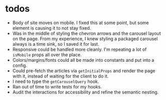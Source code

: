 # todos
- Body of site moves on mobile. I fixed this at some point, but some element is causing it to not stay fixed.
- Was in the middle of styling the chevron arrows and the carousel layout on the page. From my experience, I knew styling a packaged carousel always is a time sink, so I saved it for last.
- Responsive could be handled more cleanly. I'm repeating a lot of `isMobile` props all over the place.
- Colors/margins/fonts could all be made into constants and put into a config.
- Could pre-fetch the articles via `getInitialProps` and render the page with it, instead of waiting for the client to do it.
- I need to type the `getCarouselQuery` hook.
- Ran out of time to write tests for my hooks.
- Audit the interactions for accessibility and refine the semantic nesting.
